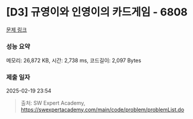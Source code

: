 # [D3] 규영이와 인영이의 카드게임 - 6808 

[문제 링크](https://swexpertacademy.com/main/code/problem/problemDetail.do?contestProbId=AWgv9va6HnkDFAW0) 

### 성능 요약

메모리: 26,872 KB, 시간: 2,738 ms, 코드길이: 2,097 Bytes

### 제출 일자

2025-02-19 23:54



> 출처: SW Expert Academy, https://swexpertacademy.com/main/code/problem/problemList.do